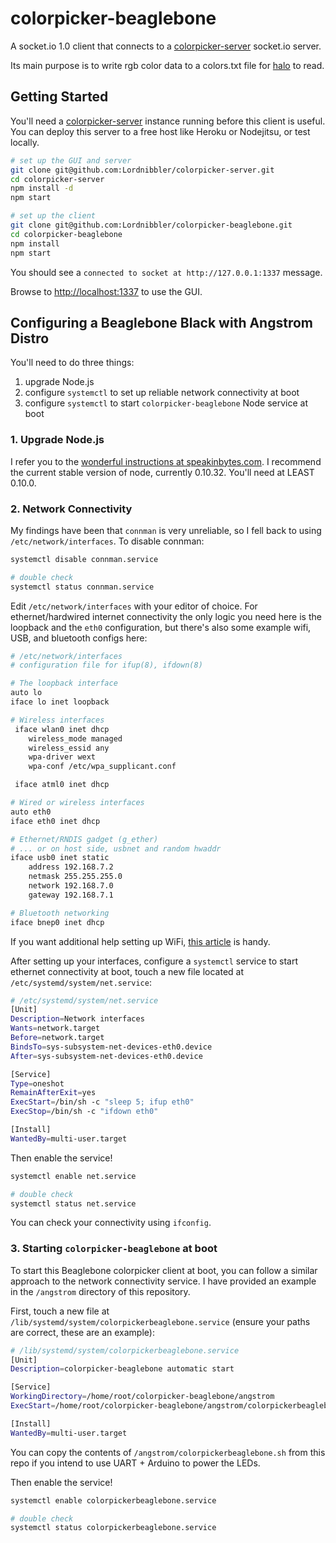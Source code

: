 # colorpicker-beaglebone
A socket.io 1.0 client that connects to a [colorpicker-server](http://github.com/lordnibbler/colorpicker-server) socket.io server.  

Its main purpose is to write rgb color data to a colors.txt file for [halo](https://github.com/lordnibbler/halo) to read.

## Getting Started
You'll need a [colorpicker-server](http://github.com/lordnibbler/colorpicker-server) instance running before this client is useful.  You can deploy this server to a free host like Heroku or Nodejitsu, or test locally.

```sh
# set up the GUI and server
git clone git@github.com:Lordnibbler/colorpicker-server.git
cd colorpicker-server
npm install -d
npm start

# set up the client
git clone git@github.com:Lordnibbler/colorpicker-beaglebone.git
cd colorpicker-beaglebone
npm install
npm start
```
You should see a `connected to socket at http://127.0.0.1:1337` message.

Browse to <http://localhost:1337> to use the GUI.

## Configuring a Beaglebone Black with Angstrom Distro
You'll need to do three things:

1. upgrade Node.js
2. configure `systemctl` to set up reliable network connectivity at boot
3. configure `systemctl` to start `colorpicker-beaglebone` Node service at boot

### 1. Upgrade Node.js
I refer you to the [wonderful instructions at speakinbytes.com](http://speakinbytes.com/2013/12/update-beaglebone-black-angstrom-node-js-version/). I recommend the current stable version of node, currently 0.10.32. You'll need at LEAST 0.10.0.

### 2. Network Connectivity
My findings have been that `connman` is very unreliable, so I fell back to using `/etc/network/interfaces`. To disable connman:

```sh
systemctl disable connman.service

# double check
systemctl status connman.service
```

Edit `/etc/network/interfaces` with your editor of choice. For ethernet/hardwired internet connectivity the only logic you need here is the loopback and the `eth0` configuration, but there's also some example wifi, USB, and bluetooth configs here:

```sh
# /etc/network/interfaces
# configuration file for ifup(8), ifdown(8)

# The loopback interface
auto lo
iface lo inet loopback

# Wireless interfaces
 iface wlan0 inet dhcp
	wireless_mode managed
	wireless_essid any
	wpa-driver wext
	wpa-conf /etc/wpa_supplicant.conf

 iface atml0 inet dhcp

# Wired or wireless interfaces
auto eth0
iface eth0 inet dhcp

# Ethernet/RNDIS gadget (g_ether)
# ... or on host side, usbnet and random hwaddr
iface usb0 inet static
	address 192.168.7.2
	netmask 255.255.255.0
	network 192.168.7.0
	gateway 192.168.7.1

# Bluetooth networking
iface bnep0 inet dhcp
```

If you want additional help setting up WiFi, [this article](http://octopusprotos.com/?p=37) is handy.

After setting up your interfaces, configure a `systemctl` service to start ethernet connectivity at boot, touch a new file located at `/etc/systemd/system/net.service`:

```sh
# /etc/systemd/system/net.service
[Unit]
Description=Network interfaces
Wants=network.target
Before=network.target
BindsTo=sys-subsystem-net-devices-eth0.device
After=sys-subsystem-net-devices-eth0.device

[Service]
Type=oneshot
RemainAfterExit=yes
ExecStart=/bin/sh -c "sleep 5; ifup eth0"
ExecStop=/bin/sh -c "ifdown eth0"

[Install]
WantedBy=multi-user.target
```

Then enable the service!

```sh
systemctl enable net.service

# double check
systemctl status net.service
```

You can check your connectivity using `ifconfig`.

### 3. Starting `colorpicker-beaglebone` at boot

To start this Beaglebone colorpicker client at boot, you can follow a similar approach to the network connectivity service.  I have provided an example in the `/angstrom` directory of this repository.

First, touch a new file at `/lib/systemd/system/colorpickerbeaglebone.service` (ensure your paths are correct, these are an example):

```sh
# /lib/systemd/system/colorpickerbeaglebone.service
[Unit]
Description=colorpicker-beaglebone automatic start

[Service]
WorkingDirectory=/home/root/colorpicker-beaglebone/angstrom
ExecStart=/home/root/colorpicker-beaglebone/angstrom/colorpickerbeaglebone.sh

[Install]
WantedBy=multi-user.target
```

You can copy the contents of `/angstrom/colorpickerbeaglebone.sh` from this repo if you intend to use UART + Arduino to power the LEDs.

Then enable the service!

```sh
systemctl enable colorpickerbeaglebone.service

# double check
systemctl status colorpickerbeaglebone.service
```
